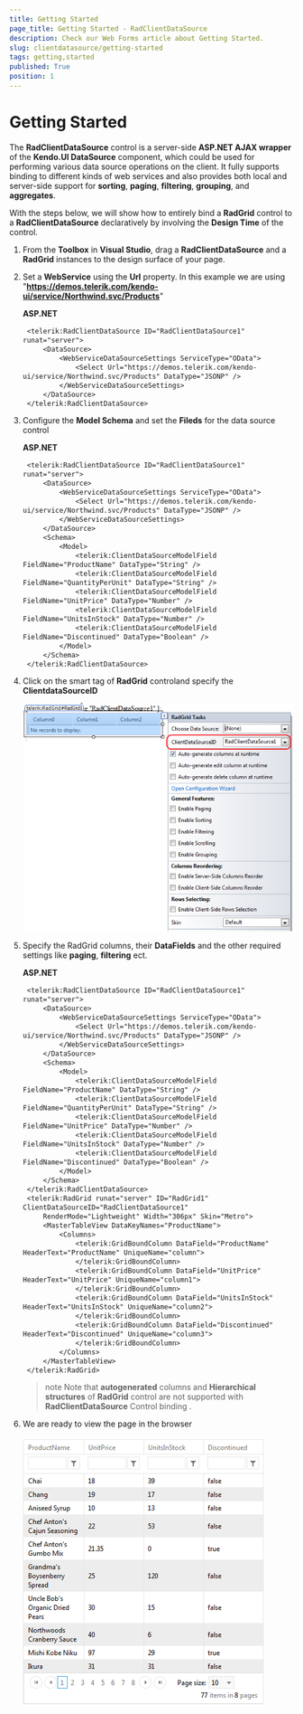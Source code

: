 ```yaml
---
title: Getting Started
page_title: Getting Started - RadClientDataSource
description: Check our Web Forms article about Getting Started.
slug: clientdatasource/getting-started
tags: getting,started
published: True
position: 1
---
```


# Getting Started



The **RadClientDataSource** control is a server-side **ASP.NET AJAX wrapper** of the **Kendo.UI DataSource** component, which could be used for performing various data source operations on the client. It fully supports binding to different kinds of web services and also provides both local and server-side support for **sorting**, **paging**, **filtering**, **grouping**, and **aggregates**.

With the steps below, we will show how to entirely bind a **RadGrid** control to a **RadClientDataSource** declaratively by involving the **Design Time** of the control.



1. From the **Toolbox** in **Visual Studio**, drag a **RadClientDataSource** and a **RadGrid** instances to the design surface of your page.

1. Set a **WebService** using the **Url** property. In this example we are using "**https://demos.telerik.com/kendo-ui/service/Northwind.svc/Products**"

    **ASP.NET**

        <telerik:RadClientDataSource ID="RadClientDataSource1" runat="server">
            <DataSource>
                <WebServiceDataSourceSettings ServiceType="OData">
                    <Select Url="https://demos.telerik.com/kendo-ui/service/Northwind.svc/Products" DataType="JSONP" />
                </WebServiceDataSourceSettings>
            </DataSource>
        </telerik:RadClientDataSource>


1. Configure the **Model Schema** and set the **Fileds** for the data source control

    **ASP.NET**

        <telerik:RadClientDataSource ID="RadClientDataSource1" runat="server">
            <DataSource>
                <WebServiceDataSourceSettings ServiceType="OData">
                    <Select Url="https://demos.telerik.com/kendo-ui/service/Northwind.svc/Products" DataType="JSONP" />
                </WebServiceDataSourceSettings>
            </DataSource>
            <Schema>
                <Model>
                    <telerik:ClientDataSourceModelField FieldName="ProductName" DataType="String" />
                    <telerik:ClientDataSourceModelField FieldName="QuantityPerUnit" DataType="String" />
                    <telerik:ClientDataSourceModelField FieldName="UnitPrice" DataType="Number" />
                    <telerik:ClientDataSourceModelField FieldName="UnitsInStock" DataType="Number" />
                    <telerik:ClientDataSourceModelField FieldName="Discontinued" DataType="Boolean" />
                </Model>
            </Schema>
        </telerik:RadClientDataSource>


1. Click on the smart tag of **RadGrid** controland specify the **ClientdataSourceID**

    ![client-data-source-id](images/client-data-source-id.png)

1. Specify the RadGrid columns, their **DataFields** and the other required settings like **paging**, **filtering** ect.

    **ASP.NET**

        <telerik:RadClientDataSource ID="RadClientDataSource1" runat="server">
            <DataSource>
                <WebServiceDataSourceSettings ServiceType="OData">
                    <Select Url="https://demos.telerik.com/kendo-ui/service/Northwind.svc/Products" DataType="JSONP" />
                </WebServiceDataSourceSettings>
            </DataSource>
            <Schema>
                <Model>
                    <telerik:ClientDataSourceModelField FieldName="ProductName" DataType="String" />
                    <telerik:ClientDataSourceModelField FieldName="QuantityPerUnit" DataType="String" />
                    <telerik:ClientDataSourceModelField FieldName="UnitPrice" DataType="Number" />
                    <telerik:ClientDataSourceModelField FieldName="UnitsInStock" DataType="Number" />
                    <telerik:ClientDataSourceModelField FieldName="Discontinued" DataType="Boolean" />
                </Model>
            </Schema>
        </telerik:RadClientDataSource>
        <telerik:RadGrid runat="server" ID="RadGrid1" ClientDataSourceID="RadClientDataSource1"
            RenderMode="Lightweight" Width="306px" Skin="Metro">
            <MasterTableView DataKeyNames="ProductName">
                <Columns>
                    <telerik:GridBoundColumn DataField="ProductName" HeaderText="ProductName" UniqueName="column">
                    </telerik:GridBoundColumn>
                    <telerik:GridBoundColumn DataField="UnitPrice" HeaderText="UnitPrice" UniqueName="column1">
                    </telerik:GridBoundColumn>
                    <telerik:GridBoundColumn DataField="UnitsInStock" HeaderText="UnitsInStock" UniqueName="column2">
                    </telerik:GridBoundColumn>
                    <telerik:GridBoundColumn DataField="Discontinued" HeaderText="Discontinued" UniqueName="column3">
                    </telerik:GridBoundColumn>
                </Columns>
            </MasterTableView>
        </telerik:RadGrid>

    >note Note that **autogenerated** columns and **Hierarchical structures** of **RadGrid** control are not supported with **RadClientDataSource** Control binding .

1. We are ready to view the page in the browser

    ![client-data-source-grid](images/client-data-source-grid.png)


